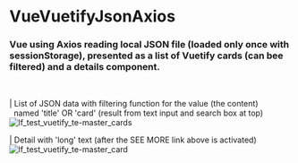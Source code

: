 # VueVuetifyJsonAxios
### Vue using Axios reading local JSON file (loaded only once with sessionStorage), presented as a list of Vuetify cards (can bee filtered) and a details component.

<br />

| List of JSON data with filtering function for the value (the content)  
&nbsp;&nbsp;named 'title' OR 'card' (result from text input and search box at top)  
![lf_test_vuetify_te-master_cards](https://user-images.githubusercontent.com/18284412/197187179-c3f02e98-331f-4c09-baa3-e950c0194711.jpg)  


| Detail with 'long' text (after the SEE MORE link above is activated)  
![lf_test_vuetify_te-master_card](https://user-images.githubusercontent.com/18284412/197187359-61aa9163-92a1-4804-8954-4def78781d9b.jpg)
